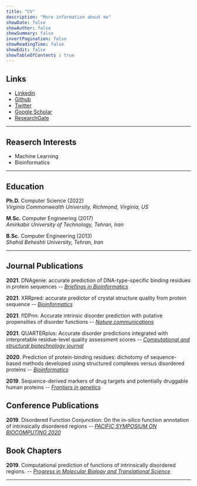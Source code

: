 ```yaml
---
title: "CV"
description: "More information about me"
showDate: false
showAuthor: false
showSummary: false
invertPagination: false
showReadingTime: false
showEdit: false
showTableOfContents : true
---
```

## Links

- [Linkedin](https://www.linkedin.com/in/sina-ghadermarzi/)
- [Github](https://github.com/sinaghadermarzi)
- [Twitter](https://twitter.com/GhadermarziSina)
- [Google Scholar](https://scholar.google.com/citations?user=AcpzHc8AAAAJ&hl=en)
- [ResearchGate](https://www.researchgate.net/profile/Sina-Ghadermarzi-2)

---
## Reaserch Interests
- Machine Learning 
- Bioinformatics

---
## Education
**Ph.D.** Computer Science (2022) 
<br>_Virginia Commonwealth University, Richmond, Virginia, US_

**M.Sc.** Computer Engineering (2017)
<br>_Amirkabir University of Technology, Tehran, Iran_

**B.Sc.** Computer Engineering (2013)
<br>_Shahid Beheshti University, Tehran, Iran_

---
## Journal Publications 

**2021**.  DNAgenie: accurate prediction of DNA-type-specific binding residues in protein sequences
 -- [_Briefings in Bioinformatics_](https://doi.org/10.1093/bib/bbab336)

**2021**.  XRRpred: accurate predictor of crystal structure quality from protein sequence
 -- [_Bioinformatics_](https://doi.org/10.1093/bioinformatics/btab509)

**2021**.  flDPnn: Accurate intrinsic disorder prediction with putative propensities of disorder functions
 -- [_Nature communications_](https://doi.org/10.1038/s41467-021-24773-7)

**2021**.  QUARTERplus: Accurate disorder predictions integrated with interpretable residue-level quality assessment scores
 -- [_Computational and structural biotechnology journal_](https://doi.org/10.1016/j.csbj.2021.04.066)

**2020**.  Prediction of protein-binding residues: dichotomy of sequence-based methods developed using structured complexes versus disordered proteins
 -- [_Bioinformatics_](https://doi.org/10.1093/bioinformatics/btaa573)

**2019**.  Sequence-derived markers of drug targets and potentially druggable human proteins
 -- [_Frontiers in genetics_](https://doi.org/10.3389/fgene.2019.01075)


## Conference Publications
**2019**.  Disordered Function Conjunction: On the in-silico function annotation of intrinsically disordered regions
 -- [_PACIFIC SYMPOSIUM ON BIOCOMPUTING 2020_](https://doi.org/10.1142/9789811215636_0016)


## Book Chapters
**2019**.  Computational prediction of functions of intrinsically disordered regions. 
 -- [_Progress in Molecular Biology and Translational Science_](https://doi.org/10.1016/bs.pmbts.2019.04.006)



---

